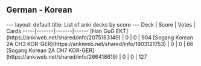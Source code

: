 <h2>German  -  Korean</h2>
---
layout: default
title: List of anki decks by score
---
Deck | Score | Votes | Cards
-----|-------|-------|------
[Han GuG EKT](https://ankiweb.net/shared/info/2075183149) | 0 | 0 | 904
[Sogang Korean 2A CH3 KOR-GER](https://ankiweb.net/shared/info/1903121753) | 0 | 0 | 66
[Sogang Korean 2A CH7 KOR-GER](https://ankiweb.net/shared/info/266418619) | 0 | 0 | 127
